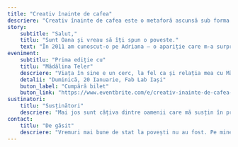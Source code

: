 ```yaml
---
title: "Creativ înainte de cafea"
descriere: "Creativ înainte de cafea este o metaforă ascunsă sub forma unui eveniment pe care îl voi pune cap-la-cap de fiecare dată când o să simt că pot să scot o poveste de felul ăsta în lume."
story:
    subtitle: "Salut,"
    titlu: "Sunt Oana și vreau să îți spun o poveste."
    text: "În 2011 am cunoscut-o pe Adriana — o apariție care m-a surprins cu numărul de espresso-uri devorate într-o oră și viteza cu care conecta idei. Șapte ani mai târziu, vorbește domol, și-a reglat relația cu cafeaua, dar adună în continuare oameni și construiește comunități."
eveniment:
    subtitlu: "Prima ediție cu"
    titlu: "Mădălina Teler"
    descriere: "Viața în sine e un cerc, la fel ca și relația mea cu Mădălina. I-am luat un interviu când a vorbit despre <em>inima ei de lut</em>, am scos-o la cafea la București și i-am adus ceștile în Iași. Vine să vorbim despre cine e când nu face ceramică, cu tot ce înseamnă asta."
    detalii: "Duminică, 20 Ianuarie, Fab Lab Iași" 
    buton_label: "Cumpără bilet"
    buton_link: "https://www.eventbrite.com/e/creativ-inainte-de-cafea-1-cu-madalina-teler-tickets-54445860033"
sustinatori:
    titlu: "Susținători"
    descriere: "Mai jos sunt câțiva dintre oamenii care mă susțin în provocarea asta și cărora le mulțumesc. Fără aceste spirite creative, nu aș fi avut curajul să mă înham la povocarea asta."
contact:
    titlu: "De găsit"
    descriere: "Vremuri mai bune de stat la povești nu au fost. Pe mine, cel mai ușor mă găsești pe mail. În felul ăsta am șansa să îți aloc spațiu și timp astfel încât să fiu generoasă atunci când îți răspund."
---
```


